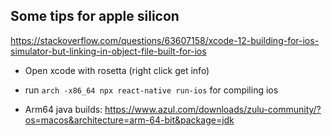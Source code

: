 ## Some tips for apple silicon

https://stackoverflow.com/questions/63607158/xcode-12-building-for-ios-simulator-but-linking-in-object-file-built-for-ios

* Open xcode with rosetta (right click get info)

* run  `arch -x86_64 npx react-native run-ios` for compiling ios

* Arm64 java builds: https://www.azul.com/downloads/zulu-community/?os=macos&architecture=arm-64-bit&package=jdk

